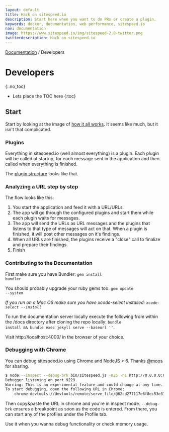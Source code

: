 ```yaml
---
layout: default
title: Hack on sitespeed.io
description: Start here when you want to do PRs or create a plugin.
keywords: docker, documentation, web performance, sitespeed.io
nav: documentation
image: https://www.sitespeed.io/img/sitespeed-2.0-twitter.png
twitterdescription: Hack on sitespeed.io
---
```


[Documentation]({{site.baseurl}}/documentation/sitespeed.io/) / Developers

# Developers
{:.no_toc}

* Lets place the TOC here
{:toc}

## Start
Start by looking at the image of [how it all works]({{site.baseurl}}/documentation/sitespeed.io/how-it-all-works/). It seems like much, but it isn't that complicated.

### Plugins
Everything in sitespeed.io (well almost everything) is a plugin. Each plugin will be called at startup, for each message sent in the application and then called when everything is finished.

The [plugin structure]({{site.baseurl}}/documentation/sitespeed.io/plugins/#create-your-own-plugin) looks like that.

### Analyzing a URL step by step
The flow looks like this:

1. You start the application and feed it with a URL/URLs.
2. The app will go through the configured plugins and start them while each plugin waits for messages.
3. The app will send the URLs as URL messages and the plugins that listens to that type of messages will act on that. When a plugin is finished, it will post other messages on it's findings.
4. When all URLs are finished, the plugins receive a "close" call to finalize and prepare their findings.
5. Finish

### Contributing to the Documentation
First make sure you have Bundler: <code>gem install bundler</code>

You should probably upgrade your ruby gems too: <code>gem update --system</code>

*If you run on a Mac OS make sure you have xcode-select installed: <code>xcode-select --install</code>*

To run the documentation server locally execute the following from within the /docs directory after cloning the repo locally: <code>bundle install && bundle exec jekyll serve --baseurl ''</code>.

Visit http://localhost:4000/ in the browser of your choice.


### Debugging with Chrome
You can debug sitespeed.io using Chrome and NodeJS > 6. Thanks [@moos](https://github.com/moos) for sharing.

~~~ bash
$ node --inspect --debug-brk bin/sitespeed.js -m25 -n1 http://0.0.0.0:8082
Debugger listening on port 9229.
Warning: This is an experimental feature and could change at any time.
To start debugging, open the following URL in Chrome:
    chrome-devtools://devtools/remote/serve_file/@62cd277117e6f8ec53e31b1be5829 a6f7ab42ef/inspector.html?experiments=true&v8only=true&ws=localhost:9229/node
~~~

Then copy&paste the URL in chrome and you're in inspect mode. <code>--debug-brk</code> ensures a breakpoint as soon as the code is entered. From there, you can start any of the profiles under the Profile tab.

Use it when you wanna debug functionality or check memory usage.
